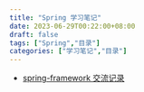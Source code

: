 ```yaml
---
title: "Spring 学习笔记"
date: 2023-06-29T00:22:00+08:00
draft: false
tags: ["Spring","目录"]
categories: ["学习笔记","目录"]
---
```


- [spring-framework 交流记录](../01)